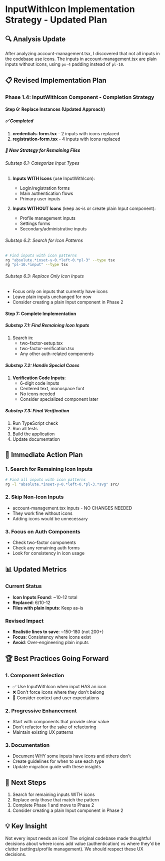 # InputWithIcon Implementation Strategy - Updated Plan

## 🔍 Analysis Update

After analyzing account-management.tsx, I discovered that not all inputs in the codebase use icons. The inputs in account-management.tsx are plain inputs without icons, using `px-4` padding instead of `pl-10`.

## 📋 Revised Implementation Plan

### Phase 1.4: InputWithIcon Component - Completion Strategy

#### Step 6: Replace Instances (Updated Approach)

##### ✅ Completed

1. **credentials-form.tsx** - 2 inputs with icons replaced
2. **registration-form.tsx** - 4 inputs with icons replaced

##### 🎯 New Strategy for Remaining Files

###### Substep 6.1: Categorize Input Types

1. **Inputs WITH Icons** (use InputWithIcon):
   - Login/registration forms
   - Main authentication flows
   - Primary user inputs

2. **Inputs WITHOUT Icons** (keep as-is or create plain Input component):
   - Profile management inputs
   - Settings forms
   - Secondary/administrative inputs

###### Substep 6.2: Search for Icon Patterns

```bash
# Find inputs with icon patterns
rg "absolute.*inset-y-0.*left-0.*pl-3" --type tsx
rg "pl-10.*input" --type tsx
```

###### Substep 6.3: Replace Only Icon Inputs

- Focus only on inputs that currently have icons
- Leave plain inputs unchanged for now
- Consider creating a plain Input component in Phase 2

#### Step 7: Complete Implementation

##### Substep 7.1: Find Remaining Icon Inputs

1. Search in:
   - two-factor-setup.tsx
   - two-factor-verification.tsx
   - Any other auth-related components

##### Substep 7.2: Handle Special Cases

1. **Verification Code Inputs**:
   - 6-digit code inputs
   - Centered text, monospace font
   - No icons needed
   - Consider specialized component later

##### Substep 7.3: Final Verification

1. Run TypeScript check
2. Run all tests
3. Build the application
4. Update documentation

## 🎯 Immediate Action Plan

### 1. Search for Remaining Icon Inputs

```bash
# Find all inputs with icon patterns
rg -l "absolute.*inset-y-0.*left-0.*pl-3.*svg" src/
```

### 2. Skip Non-Icon Inputs

- account-management.tsx inputs - NO CHANGES NEEDED
- They work fine without icons
- Adding icons would be unnecessary

### 3. Focus on Auth Components

- Check two-factor components
- Check any remaining auth forms
- Look for consistency in icon usage

## 📊 Updated Metrics

### Current Status

- **Icon Inputs Found**: ~10-12 total
- **Replaced**: 6/10-12
- **Files with plain inputs**: Keep as-is

### Revised Impact

- **Realistic lines to save**: ~150-180 (not 200+)
- **Focus**: Consistency where icons exist
- **Avoid**: Over-engineering plain inputs

## 🏆 Best Practices Going Forward

### 1. Component Selection

- ✅ Use InputWithIcon when input HAS an icon
- ❌ Don't force icons where they don't belong
- 🤔 Consider context and user expectations

### 2. Progressive Enhancement

- Start with components that provide clear value
- Don't refactor for the sake of refactoring
- Maintain existing UX patterns

### 3. Documentation

- Document WHY some inputs have icons and others don't
- Create guidelines for when to use each type
- Update migration guide with these insights

## 📝 Next Steps

1. Search for remaining inputs WITH icons
2. Replace only those that match the pattern
3. Complete Phase 1 and move to Phase 2
4. Consider creating a plain Input component in Phase 2

## 💡 Key Insight

Not every input needs an icon! The original codebase made thoughtful decisions about where icons add value (authentication) vs where they'd be clutter (settings/profile management). We should respect these UX decisions.

